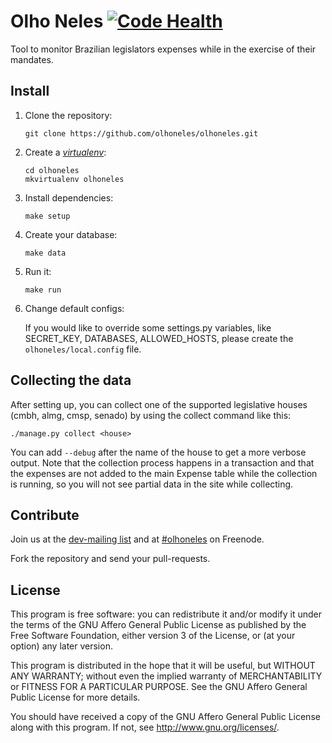 # Olho Neles [![Code Health](https://landscape.io/github/olhoneles/olhoneles/master/landscape.svg?style=flat)](https://landscape.io/github/olhoneles/olhoneles/master)

Tool to monitor Brazilian legislators expenses while in the exercise of their mandates.


## Install

1. Clone the repository:

    ```
    git clone https://github.com/olhoneles/olhoneles.git
    ```

2. Create a [*virtualenv*](http://virtualenvwrapper.readthedocs.org/en/latest/install.html):

    ```
    cd olhoneles
    mkvirtualenv olhoneles
    ```

3. Install dependencies:

    ```
    make setup
    ```

4. Create your database:

    ```
    make data
    ```

5. Run it:

    ```
    make run
    ```

6. Change default configs:

    If you would like to override some settings.py variables, like SECRET_KEY,
    DATABASES, ALLOWED_HOSTS, please create the `olhoneles/local.config` file.


## Collecting the data

After setting up, you can collect one of the supported legislative houses
(cmbh, almg, cmsp, senado) by using the collect command like this:

```
./manage.py collect <house>
```

You can add `--debug` after the name of the house to get a more verbose
output. Note that the collection process happens in a transaction and that
the expenses are not added to the main Expense table while the collection
is running, so you will not see partial data in the site while collecting.


## Contribute

Join us at the [dev-mailing list](http://listas.olhoneles.org/cgi-bin/mailman/listinfo/montanha-dev) and at
[#olhoneles](irc://irc.freenode.net:6667/olhoneles) on Freenode.

Fork the repository and send your pull-requests.


## License

This program is free software: you can redistribute it and/or modify
it under the terms of the GNU Affero General Public License as published by
the Free Software Foundation, either version 3 of the License, or
(at your option) any later version.

This program is distributed in the hope that it will be useful,
but WITHOUT ANY WARRANTY; without even the implied warranty of
MERCHANTABILITY or FITNESS FOR A PARTICULAR PURPOSE.  See the
GNU Affero General Public License for more details.

You should have received a copy of the GNU Affero General Public License
along with this program.  If not, see <http://www.gnu.org/licenses/>.
